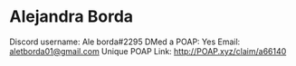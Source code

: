 # Alejandra Borda

Discord username: Ale borda#2295
DMed a POAP: Yes
Email: aletborda01@gmail.com
Unique POAP Link: http://POAP.xyz/claim/a66140
